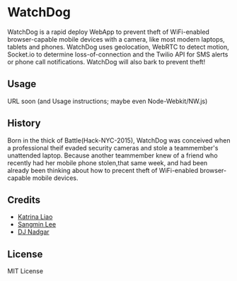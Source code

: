 # WatchDog
WatchDog is a rapid deploy WebApp to prevent theft of WiFi-enabled 
browser-capable mobile devices with a camera, like most modern laptops, 
tablets and phones. WatchDog uses geolocation, WebRTC to detect motion, 
Socket.io to determine loss-of-connection and the Twilio API for SMS 
alerts or phone call notifications. WatchDog will also bark to prevent 
theft!
## Usage
URL soon (and Usage instructions; maybe even Node-Webkit/NW.js)
## History
Born in the thick of Battle(Hack-NYC-2015), WatchDog was conceived when 
a professional theif evaded security cameras and stole a teammember's 
unattended laptop. Because another teammember knew of a friend who 
recently had her mobile phone stolen,that same week, and had been 
already been thinking about how to precent theft of WiFi-enabled 
browser-capable mobile devices.
## Credits
- [Katrina Liao](https://www.linkedin.com/profile/view?id=AAEAAAHi1PYB3LcxwxVp2gZxDg7QpYjP5fz3g74&authType=name&authToken=3eN8&trk=prof-proj-cc-name) 
- [Sangmin Lee](https://www.linkedin.com/in/smlee23) 
- [DJ Nadgar](https://www.linkedin.com/in/djnadgar) 

## License
MIT License
